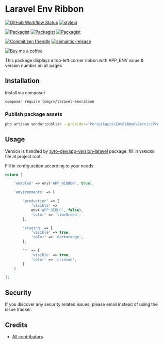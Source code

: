 <!-- @format -->

# Laravel Env Ribbon

[![GitHub Workflow Status](https://github.com/tomgrv/laravel-envribbon/workflows/Run%20tests/badge.svg)](https://github.com/tomgrv/laravel-envribbon/actions)
[![styleci](https://styleci.io/repos/CHANGEME/shield)](https://styleci.io/repos/CHANGEME)

[![Packagist](https://img.shields.io/packagist/v/tomgrv/laravel-envribbon.svg)](https://packagist.org/packages/tomgrv/laravel-envribbon)
[![Packagist](https://poser.pugx.org/tomgrv/laravel-envribbon/d/total.svg)](https://packagist.org/packages/tomgrv/laravel-envribbon)
[![Packagist](https://img.shields.io/packagist/l/tomgrv/laravel-envribbon.svg)](https://packagist.org/packages/tomgrv/laravel-envribbon)

[![Commitizen friendly](https://img.shields.io/badge/commitizen-friendly-brightgreen.svg)](http://commitizen.github.io/cz-cli/) [![semantic-release](https://img.shields.io/badge/%20%20%F0%9F%93%A6%F0%9F%9A%80-semantic--release-e10079.svg)](https://github.com/semantic-release/semantic-release)

[![Buy me a coffee](https://badgen.net/badge/buymeacoffe/tomgrv/yellow?icon=buymeacoffee)](https://buymeacoffee.com/tomgrv)

This package displays a top-left corner ribbon with APP_ENV value & version number on all pages

## Installation

Install via composer

```bash
composer require tomgrv/laravel-envribbon
```

### Publish package assets

```bash
php artisan vendor:publish --provider="Perspikapps\EnvRibbon\ServiceProvider"
```

## Usage

Version is handled by [avto-dev/app-version-laravel](https://github.com/avto-dev/app-version-laravel) package: fill in `VERSION` file at project root.

Fill in configuration according to your needs:

```php
return [

    'enabled' => env('APP_RIBBON', true),

    'environments' => [

        'production' => [
            'visible' =>
            env('APP_DEBUG', false),
            'color' => 'limeGreen',
        ],

        'staging' => [
            'visible' => true,
            'color' => 'darkorange',
        ],

        '*' => [
            'visible' => true,
            'color' => 'crimson',
        ]
    ]

];
```

## Security

If you discover any security related issues, please email
instead of using the issue tracker.

## Credits

-   [All contributors](https://github.com/tomgrv/laravel-envribbon/graphs/contributors)
